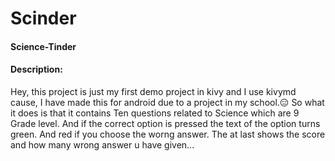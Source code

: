 # Scinder
#### Science-Tinder
#### Description:
Hey, this project is just my first demo project in kivy and I use kivymd cause,
I have made this for android due to a project in my school.😑
So what it does is that it contains Ten questions related to Science which are 9 Grade level.
And if the correct option is pressed the text of the option turns green.
And red if you choose the worng answer.
The at last shows the score and how many wrong answer u have given...
